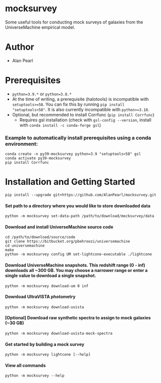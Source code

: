# mocksurvey

Some useful tools for conducting mock surveys of galaxies from the UniverseMachine empirical model.

# Author
- Alan Pearl

# Prerequisites
<!-- - g++ (check with `g++ --version`, install with `conda install gxx_linux-64`) -->
<!-- - gcc (check with `gcc --version`, install with `conda install gcc_linux-64`) -->
- `python=3.9.*` or `python=3.8.*`
- At the time of writing, a prerequisite (halotools) is incompatible with `setuptools>=58`. You can fix this by running `pip install "setuptools<58"`. It is also currently incompatible with `python>=3.10`.
- Optional, but recommended to install Corrfunc (`pip install Corrfunc`)
  - Requires gsl installation (check with `gsl-config --version`, install with `conda install -c conda-forge gsl`)
### Example to automatically install prerequisites using a conda environment:
```
conda create -n py39-mocksurvey python=3.9 "setuptools<58" gsl
conda activate py39-mocksurvey
pip install Corrfunc
```

# Installation and Getting Started
```
pip install --upgrade git+https://github.com/AlanPearl/mocksurvey.git
```
<!--
```
cd /path/to/download/source/code
git clone https://github.com/AlanPearl/mocksurvey
pip install ./mocksurvey
```
-->

#### Set path to a directory where you would like to store downloaded data
```
python -m mocksurvey set-data-path /path/to/download/mocksurvey/data
```
#### Download and install UniverseMachine source code
```
cd /path/to/download/source/code
git clone https://bitbucket.org/pbehroozi/universemachine
cd universemachine
make
python -m mocksurvey config UM set-lightcone-executable ./lightcone
```
#### Download UniverseMachine snapshots. This redshift range (0 - inf) downloads all ~300 GB. You may choose a narrower range or enter a single value to download a single snapshot.
```
python -m mocksurvey download-um 0 inf
```
#### Download UltraVISTA photometry
```
python -m mocksurvey download-uvista
```
#### [Optional] Download raw synthetic spectra to assign to mock galaxies (~30 GB)
```
python -m mocksurvey download-uvista-mock-spectra
```
#### Get started by building a mock survey
```
python -m mocksurvey lightcone [--help]
```
#### View all commands
```
python -m mocksurvey --help
```

<!-- Deprecated -->
<!-- 
#### If you would like to run halotools models, using the SMDPL simulation
```
cd /path/to/download/source/code
bash mocksurvey/get_smdpl
```
-->

